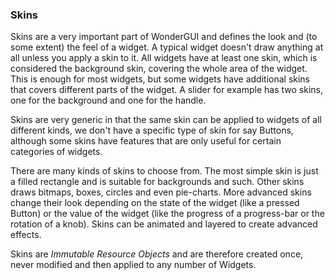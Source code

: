 ### Skins

Skins are a very important part of WonderGUI and defines the look and (to some extent) the feel of a widget. A typical widget doesn't draw anything at all unless you apply a skin to it. All widgets have at least one skin, which is considered the background skin, covering the whole area of the widget. This is enough for most widgets, but some widgets have additional skins that covers different parts of the widget. A slider for example has two skins, one for the background and one for the handle.

Skins are very generic in that the same skin can be applied to widgets of all different kinds, we don't have a specific type of skin for say Buttons, although some skins have features that are only useful for certain categories of widgets. 

There are many kinds of skins to choose from. The most simple skin is just a filled rectangle and is suitable for backgrounds and such. Other skins draws bitmaps, boxes, circles and even pie-charts. More advanced skins change their look depending on the state of the widget (like a pressed Button) or the value of the widget (like the progress of a progress-bar or the rotation of a knob). Skins can be animated and layered to create advanced effects.

Skins are *Immutable Resource Objects* and are therefore created once, never modified and then applied to any number of Widgets.



